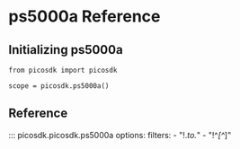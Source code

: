 # ps5000a Reference
## Initializing ps5000a
```
from picosdk import picosdk

scope = picosdk.ps5000a()
```

## Reference
::: picosdk.picosdk.ps5000a
    options:
        filters:
        - "!.*_to_.*"
        - "!^_[^_]"